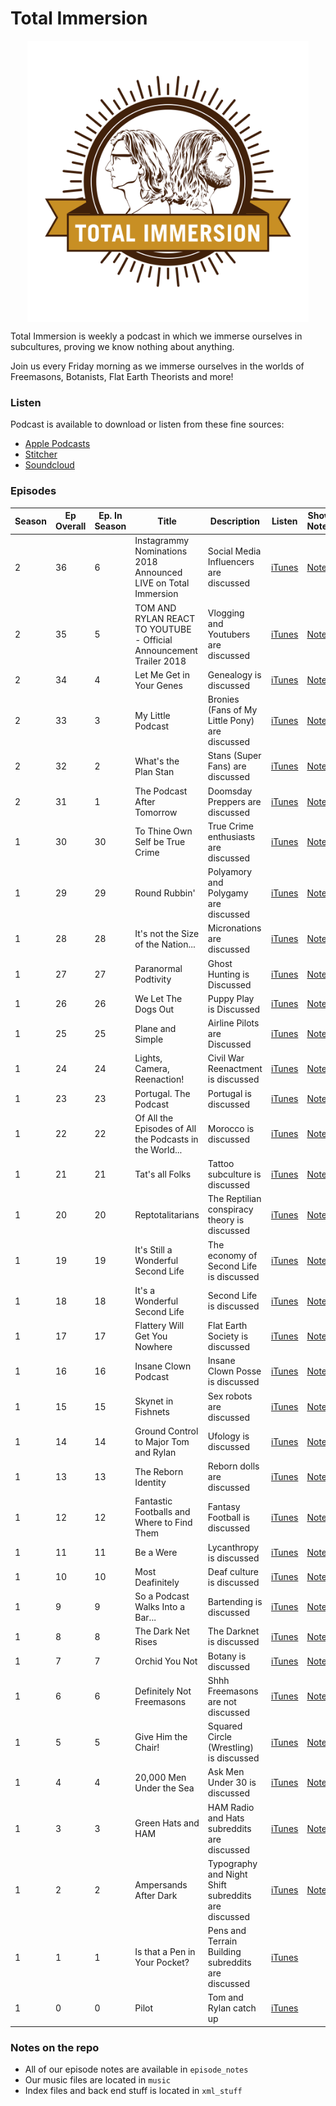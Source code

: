 Total Immersion
===


<p align="center">
    <img src="https://github.com/thetomcraig/total-immersion-podcast/blob/master/Images/cover_updated.jpg" width="450" align="middle">
</p>

Total Immersion is weekly a podcast in which we immerse ourselves in subcultures, proving we know nothing about anything.  

Join us every Friday morning as we immerse ourselves in the worlds of Freemasons, Botanists, Flat Earth Theorists and more!  

### Listen
Podcast is available to download or listen from these fine sources:  
* [Apple Podcasts](https://iTunes.apple.com/us/podcast/total-immersion/id1268913004?mt=2)  
* [Stitcher](http://www.stitcher.com/s?fid=159543&refid=stpr)  
* [Soundcloud](https://soundcloud.com/totalimmersionpodcast)  

### Episodes
| Season | Ep Overall | Ep. In Season  | Title | Description | Listen | Show Notes |  
| ------ | ---------- | -------------- | ----- | ----------- | ------ | ---------- |
| 2 |  36 |6| Instagrammy Nominations 2018 Announced LIVE on Total Immersion| Social Media Influencers are discussed|[iTunes](https://itunes.apple.com/us/podcast/36-instagrammy-nominations-2018-announced-live-on-total/id1268913004?i=1000414440521&mt=2)| [Notes](https://github.com/thetomcraig/total-immersion-podcast/blob/master/episode_notes/36_brand_ambassadors.md) |
| 2 |  35 |5| TOM AND RYLAN REACT TO YOUTUBE - Official Announcement Trailer 2018 | Vlogging and Youtubers are discussed|[iTunes](https://itunes.apple.com/us/podcast/35-tom-rylan-react-to-youtube-official-announcement/id1268913004?i=1000414440520&mt=2)| [Notes](https://github.com/thetomcraig/total-immersion-podcast/blob/master/episode_notes/35_youtubers.md) |
| 2 |  34 |4| Let Me Get in Your Genes| Genealogy is discussed|[iTunes](https://itunes.apple.com/us/podcast/34-let-me-get-in-your-genes/id1268913004?i=1000414440630&mt=2)| [Notes](https://github.com/thetomcraig/total-immersion-podcast/blob/master/episode_notes/34_genealogists.md) |
| 2 |  33 |3| My Little Podcast |Bronies (Fans of My Little Pony) are discussed|[iTunes](https://itunes.apple.com/us/podcast/33-my-little-podcast/id1268913004?i=1000414440637&mt=2)| [Notes](https://github.com/thetomcraig/total-immersion-podcast/blob/master/episode_notes/33_bronies.md) |
| 2 |  32 |2| What's the Plan Stan | Stans (Super Fans) are discussed|[iTunes](https://itunes.apple.com/us/podcast/32-whats-the-plan-stan/id1268913004?i=1000414440525&mt=2)| [Notes](https://github.com/thetomcraig/total-immersion-podcast/blob/master/episode_notes/32_Stans.md) |
| 2 |  31 |1| The Podcast After Tomorrow | Doomsday Preppers are discussed|[iTunes](https://itunes.apple.com/us/podcast/31-the-podcast-after-tomorrow/id1268913004?i=1000414440531&mt=2) | [Notes](https://github.com/thetomcraig/total-immersion-podcast/blob/master/episode_notes/31_doomsday_preppers.md) |
| 1 |  30 |30 | To Thine Own Self be True Crime | True Crime enthusiasts are discussed |[iTunes]()| [Notes](https://github.com/thetomcraig/total-immersion-podcast/blob/master/episode_notes/30_true_crime.md) |
| 1 |  29 |29 | Round Rubbin' | Polyamory and Polygamy are discussed |[iTunes]()| [Notes](https://github.com/thetomcraig/total-immersion-podcast/blob/master/episode_notes/29_polyamory.md) |
| 1 |  28 |28 | It's not the Size of the Nation... | Micronations are discussed|[iTunes](https://itunes.apple.com/us/podcast/28-its-not-the-size-of-the-nation/id1268913004?i=1000405411098&mt=2)| [Notes](https://github.com/thetomcraig/total-immersion-podcast/blob/master/episode_notes/28_micro_nations.md) |
| 1 |  27 |27 | Paranormal Podtivity |Ghost Hunting is Discussed|[iTunes](https://itunes.apple.com/us/podcast/27-paranormal-podtivity/id1268913004?i=1000404183702&mt=2)| [Notes](https://github.com/thetomcraig/total-immersion-podcast/blob/master/episode_notes/27_ghost_hunting.md) |
| 1 |  26 |26 | We Let The Dogs Out | Puppy Play is Discussed |[iTunes](https://itunes.apple.com/us/podcast/26-we-let-the-dogs-out/id1268913004?i=1000403615165&mt=2) | [Notes](https://github.com/thetomcraig/total-immersion-podcast/blob/master/episode_notes/26_puppy_people.md)|
| 1 |  25 |25 | Plane and Simple | Airline Pilots are Discussed |[iTunes](https://itunes.apple.com/us/podcast/25-plane-and-simple/id1268913004?i=1000402336344&mt=2)| [Notes](https://github.com/thetomcraig/total-immersion-podcast/blob/master/episode_notes/25_pilots.md)|
| 1 |  24 |24 | Lights, Camera, Reenaction! | Civil War Reenactment is discussed |[iTunes](https://itunes.apple.com/us/podcast/24-lights-camera-reenaction/id1268913004?i=1000401653075&mt=2) | [Notes](https://github.com/thetomcraig/total-immersion-podcast/blob/master/episode_notes/24_reenacters.md)|
| 1 |  23 |23 | Portugal. The Podcast | Portugal is discussed |[iTunes](https://iTunes.apple.com/us/podcast/23-portugal-the-podcast/id1268913004?i=1000401113234&mt=2)| [Notes](https://github.com/thetomcraig/total-immersion-podcast/blob/master/episode_notes/23_portugal.md)|
| 1 |  22 |22 | Of All the Episodes of All the Podcasts in the World... | Morocco is discussed |[iTunes](https://iTunes.apple.com/us/podcast/22-of-all-the-episodes-of-all-the-podcasts-in-the-world/id1268913004?i=1000400606767&mt=2)|[Notes]( https://github.com/thetomcraig/total-immersion-podcast/blob/master/episode_notes/22_morocco.md) |
| 1 |  21 |21 | Tat's all Folks | Tattoo subculture is discussed |[iTunes](https://iTunes.apple.com/us/podcast/21-tats-all-folks/id1268913004?i=1000400034191&mt=2)|[Notes]( https://github.com/thetomcraig/total-immersion-podcast/blob/master/episode_notes/21_tattoos.md)	|
| 1 |  20 |20 | Reptotalitarians | The Reptilian conspiracy theory is discussed |[iTunes](https://iTunes.apple.com/us/podcast/20-reptotalitarians/id1268913004?i=1000399556587&mt=2)|[Notes]( https://github.com/thetomcraig/total-immersion-podcast/blob/master/episode_notes/20_retillians.md)	|
| 1 |  19 |19 | It's Still a Wonderful Second Life | The economy of Second  Life is discussed |[iTunes](https://iTunes.apple.com/us/podcast/19-its-still-a-wonderful-second-life/id1268913004?i=1000399019971&mt=2)|[Notes]( https://github.com/thetomcraig/total-immersion-podcast/blob/master/episode_notes/19_second_life_2.md)	|
| 1 |  18 |18 | It's a Wonderful Second Life | Second Life is discussed |[iTunes](https://iTunes.apple.com/us/podcast/18-its-a-wonderful-second-life/id1268913004?i=1000398528369&mt=2)|[Notes]( https://github.com/thetomcraig/total-immersion-podcast/blob/master/episode_notes/18_second_life.md)	|
| 1 |  17 |17 | Flattery Will Get You Nowhere | Flat Earth Society is discussed |[iTunes](https://iTunes.apple.com/us/podcast/17-flattery-will-get-you-nowhere/id1268913004?i=1000397859836&mt=2)|[Notes]( https://github.com/thetomcraig/total-immersion-podcast/blob/master/episode_notes/17_flat_earth.md)	|
| 1 |  16 |16 | Insane Clown Podcast | Insane Clown Posse is discussed |[iTunes](https://iTunes.apple.com/us/podcast/16-insane-clown-podcast/id1268913004?i=1000397195572&mt=2)|[Notes]( https://github.com/thetomcraig/total-immersion-podcast/blob/master/episode_notes/16_icp.md)	|
| 1 |  15 |15 | Skynet in Fishnets | Sex robots are discussed |[iTunes](https://iTunes.apple.com/us/podcast/15-skynet-in-fishnets/id1268913004?i=1000396486182&mt=2)|[Notes]( https://github.com/thetomcraig/total-immersion-podcast/blob/master/episode_notes/15_sex_dolls.md)	|
| 1 |  14 |14 | Ground Control to Major Tom and Rylan | Ufology is discussed |[iTunes](https://iTunes.apple.com/us/podcast/14-ground-control-to-major-tom-and-rylan/id1268913004?i=1000395395526&mt=2)|[Notes]( https://github.com/thetomcraig/total-immersion-podcast/blob/master/episode_notes/14_ufology.md)	|
| 1 |  13 |13 | The Reborn Identity | Reborn dolls are discussed |[iTunes](https://iTunes.apple.com/us/podcast/13-the-reborn-identity/id1268913004?i=1000395119738&mt=2)|[Notes]( https://github.com/thetomcraig/total-immersion-podcast/blob/master/episode_notes/13_reborn_dolls.md)	|
| 1 |  12 |12 | Fantastic Footballs and Where to Find Them | Fantasy Football is discussed |[iTunes](https://iTunes.apple.com/us/podcast/12-fantastic-footballs-and-where-to-find-them/id1268913004?i=1000394825048&mt=2)|[Notes]( https://github.com/thetomcraig/total-immersion-podcast/blob/master/episode_notes/12_fantasy_football.md)	|
| 1 |  11 |11 | Be a Were | Lycanthropy is discussed |[iTunes](https://iTunes.apple.com/us/podcast/11-be-a-were/id1268913004?i=1000394553306&mt=2)|[Notes]( https://github.com/thetomcraig/total-immersion-podcast/blob/master/episode_notes/) |
| 1 |  10 |10 | Most Deafinitely | Deaf culture is discussed | [iTunes](https://iTunes.apple.com/us/podcast/10-most-deafinitely/id1268913004?i=1000394266249&mt=2) | [Notes](https://github.com/thetomcraig/total-immersion-podcast/blob/master/episode_notes/10_deaf.md) |
| 1 |   9 |9 | So a Podcast Walks Into a Bar... | Bartending is discussed |[iTunes](https://iTunes.apple.com/us/podcast/9-so-a-podcast-walks-into-a-bar/id1268913004?i=1000393983499&mt=2)|[Notes]( https://github.com/thetomcraig/total-immersion-podcast/blob/master/episode_notes/9_bartending.md)|
| 1 |   8 |8 | The Dark Net Rises | The Darknet is discussed |[iTunes](https://iTunes.apple.com/us/podcast/8-the-dark-net-rises/id1268913004?i=1000393666825&mt=2)|[Notes]( https://github.com/thetomcraig/total-immersion-podcast/blob/master/episode_notes/8_dark_web.md	)|
| 1 |   7 |7 | Orchid You Not | Botany is discussed |[iTunes](https://iTunes.apple.com/us/podcast/7-orchid-you-not/id1268913004?i=1000393329164&mt=2)|[Notes](https://github.com/thetomcraig/total-immersion-podcast/blob/master/episode_notes/7_botany.md)|
| 1 |   6 |6 | Definitely Not Freemasons | Shhh Freemasons are not discussed |[iTunes](https://iTunes.apple.com/us/podcast/6-definitely-not-freemasons/id1268913004?i=1000393048445&mt=2)|[Notes]( https://github.com/thetomcraig/total-immersion-podcast/blob/master/episode_notes/6_freemasonry.md	)|
| 1 |   5 |5 | Give Him the Chair! | Squared Circle (Wrestling) is discussed |[iTunes](https://iTunes.apple.com/us/podcast/5-give-him-the-chair/id1268913004?i=1000392760992&mt=2)|[Notes]( https://github.com/thetomcraig/total-immersion-podcast/blob/master/episode_notes/5_wrestling.md	)|
| 1 |   4 |4 | 20,000 Men Under the Sea | Ask Men Under 30 is discussed |[iTunes](https://iTunes.apple.com/us/podcast/4-20-000-men-under-the-sea/id1268913004?i=1000392450118&mt=2)|[Notes]( https://github.com/thetomcraig/total-immersion-podcast/blob/master/episode_notes/4_ask_men.md	)|
| 1 |   3 |3 | Green Hats and HAM | HAM Radio and Hats subreddits are discussed |[iTunes](https://iTunes.apple.com/us/podcast/3-green-hats-and-ham/id1268913004?i=1000392024425&mt=2)|[Notes]( https://github.com/thetomcraig/total-immersion-podcast/blob/master/episode_notes/3_radio.md	)|
| 1 |   2 |2 | Ampersands After Dark | Typography and Night Shift subreddits are discussed |[iTunes](https://iTunes.apple.com/us/podcast/2-ampersands-after-dark/id1268913004?i=1000391392310&mt=2)| [Notes](https://github.com/thetomcraig/total-immersion-podcast/blob/master/episode_notes/2_typography_and_night_shift.md) | |
| 1 |   1 |1 | Is that a Pen in Your Pocket? | Pens and Terrain Building subreddits are discussed |[iTunes](https://iTunes.apple.com/us/podcast/1-is-that-a-pen-in-your-pocket/id1268913004?i=1000390778699&mt=2)||
| 1 |   0 |0 | Pilot  | Tom and Rylan catch up| [iTunes](https://iTunes.apple.com/us/podcast/pilot/id1268913004?i=1000390778698&mt=2)||
### Notes on the repo
* All of our episode notes are available in `episode_notes`
* Our music files are located in `music`
* Index files and back end stuff is located in `xml_stuff`
